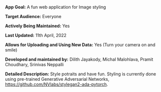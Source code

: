 **App Goal:** A fun web application for Image styling

**Target Audience:** Everyone

**Actively Being Maintained:** Yes

**Last Updated:** 11th April, 2022

**Allows for Uploading and Using New Data:** Yes (Turn your camera on and smile)

**Developed and maintained by:** Dilith Jayakody, Michal Malohlava, Pramit Choudhary, Srinivas Neppalli

**Detailed Description:**
Style potraits and have fun. Styling is currently done using pre-trained Generative Adversarial Networks, <https://github.com/NVlabs/stylegan2-ada-pytorch>.
